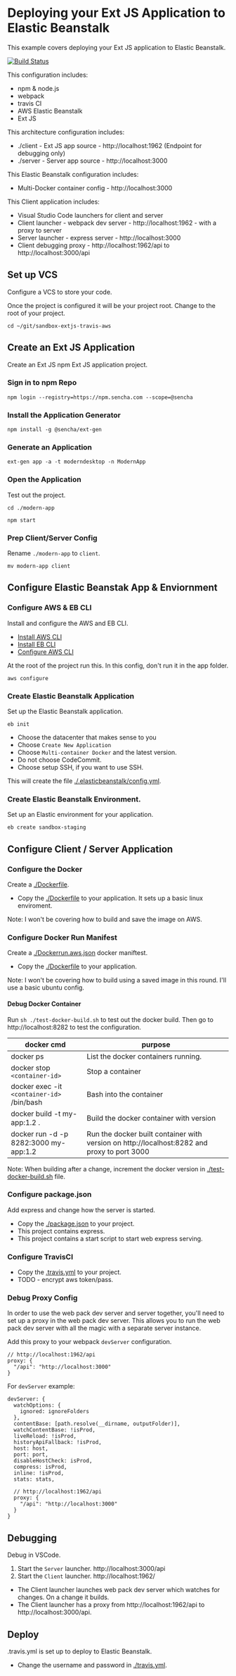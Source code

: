# Deploying your Ext JS Application to Elastic Beanstalk
This example covers deploying your Ext JS application to Elastic Beanstalk.

[![Build Status](https://travis-ci.com/sencha/sandbox-extjs-travis-aws.svg?token=KdcJCzakCyZqGAcQgvVY&branch=master)](https://travis-ci.com/sencha/sandbox-extjs-travis-aws)

This configuration includes:
- npm & node.js
- webpack 
- travis CI 
- AWS Elastic Beanstalk
- Ext JS

This architecture configuration includes:
- ./client - Ext JS app source - http://localhost:1962 (Endpoint for debugging only)
- ./server - Server app source - http://localhost:3000

This Elastic Beanstalk configuration includes:
- Multi-Docker container config - http://localhost:3000

This Client application includes:
- Visual Studio Code launchers for client and server
- Client launcher - webpack dev server - http://localhost:1962 - with a proxy to server
- Server launcher - express server - http://localhost:3000
- Client debugging proxy - http://localhost:1962/api to http://localhost:3000/api

## Set up VCS
Configure a VCS to store your code. 

Once the project is configured it will be your project root. 
Change to the root of your project.
```
cd ~/git/sandbox-extjs-travis-aws
```


## Create an Ext JS Application
Create an Ext JS npm Ext JS application project.

### Sign in to npm Repo

```
npm login --registry=https://npm.sencha.com --scope=@sencha
```

### Install the Application Generator

```
npm install -g @sencha/ext-gen
```

### Generate an Application

```
ext-gen app -a -t moderndesktop -n ModernApp
```

###  Open the Application
Test out the project. 

```
cd ./modern-app
```

```
npm start
```

### Prep Client/Server Config

Rename `./modern-app` to `client`.
```
mv modern-app client
```

## Configure Elastic Beanstak App & Enviornment

### Configure AWS & EB CLI
Install and configure the AWS and EB CLI.

* [Install AWS CLI](https://docs.aws.amazon.com/cli/latest/userguide/cli-chap-install.html)
* [Install EB CLI](https://docs.aws.amazon.com/elasticbeanstalk/latest/dg/eb-cli3.html)
* [Configure AWS CLI](https://docs.aws.amazon.com/cli/latest/userguide/cli-chap-configure.html)

At the root of the project run this. In this config, don't run it in the app folder. 
```
aws configure
```

### Create Elastic Beanstalk Application
Set up the Elastic Beanstalk application.

```
eb init
```

* Choose the datacenter that makes sense to you
* Choose `Create New Application`
* Choose `Multi-container Docker` and the latest version.
* Do not choose CodeCommit.
* Choose setup SSH, if you want to use SSH.

This will create the file [./.elasticbeanstalk/config.yml](./.elasticbeanstalk/config.yml).

### Create Elastic Beanstalk Environment.
Set up an Elastic environment for your application. 

```
eb create sandbox-staging
```



## Configure Client / Server Application

### Configure the Docker
Create a [./Dockerfile](./Dockerfile).

* Copy the [./Dockerfile](./Dockerfile) to your application. It sets up a basic linux enviroment. 

Note: I won't be covering how to build and save the image on AWS. 

### Configure Docker Run Manifest
Create a [./Dockerrun.aws.json](./Dockerrun.aws.json) docker maniftest. 

* Copy the [./Dockerfile](./Dockerfile) to your application.

Note: I won't be covering how to build using a saved image in this round. I'll use a basic ubuntu config. 

#### Debug Docker Container
Run `sh ./test-docker-build.sh` to test out the docker build. Then go to http://localhost:8282 to test the configuration. 

| docker cmd | purpose |
| --- | --- |
| docker ps | List the docker containers running. |
| docker stop `<container-id>` | Stop a container |
| docker exec -it `<container-id>` /bin/bash | Bash into the container |
| docker build -t my-app:1.2 . | Build the docker container with version |
| docker run -d -p 8282:3000 my-app:1.2 | Run the docker built container with version on http://localhost:8282 and proxy to port 3000 |


Note: When building after a change, increment the docker version in [./test-docker-build.sh](./test-docker-build.sh) file. 

### Configure package.json
Add express and change how the server is started. 

* Copy the [./package.json](./package.json) to your project. 
* This project contains express. 
* This project contains a start script to start web express serving. 

### Configure TravisCI

* Copy the [.travis.yml](./travis.yml) to your project. 
* TODO - encrypt aws token/pass.

### Debug Proxy Config
In order to use the web pack dev server and server together, you'll need to set up a proxy in the web pack dev server. 
This allows you to run the web pack dev server with all the magic with a separate server instance.

Add this proxy to your webpack `devServer` configuration. 
```
// http://localhost:1962/api
proxy: {
  "/api": "http://localhost:3000"
}
```

For `devServer` example:
```
devServer: {
  watchOptions: {
    ignored: ignoreFolders
  },
  contentBase: [path.resolve(__dirname, outputFolder)],
  watchContentBase: !isProd,
  liveReload: !isProd,
  historyApiFallback: !isProd,
  host: host,
  port: port,
  disableHostCheck: isProd,
  compress: isProd,
  inline: !isProd,
  stats: stats,

  // http://localhost:1962/api
  proxy: {
    "/api": "http://localhost:3000"
  }
}
```


## Debugging
Debug in VSCode. 

1. Start the `Server` launcher. http://localhost:3000/api
2. Start the `Client` launcher. http://localhost:1962/

- The Client launcher launches web pack dev server which watches for changes. On a change it builds. 
- The Client launcher has a proxy from http://localhost:1962/api to http://localhost:3000/api.


## Deploy
.travis.yml is set up to deploy to Elastic Beanstalk.

* Change the username and password in [./travis.yml](./.travis.yml).

